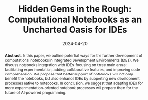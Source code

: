 ---
title: "Hidden Gems in the Rough: Computational Notebooks as an Uncharted Oasis for IDEs"
authors: '<i>Sergey Titov, Konstantin Grotov, and Ashwin Prasad S. Venkatesh</i>'
status: "published"
collection: publications
permalink: /publications/2024-04-20-notebooks-in-ides
date: 2024-04-20
venue: "the proceedings of <b>IDE'24</b>"
level: "Workshop"
paperurl: "https://doi.org/10.1145/3643796.3648465"
pdf: 'https://arxiv.org/abs/2402.13739'
counter_id: 'C11'
abstract: "<p><b>Abstract</b>. In this paper, we outline potential ways for the further development of computational notebooks in Integrated Development Environments (IDEs). We discuss notebooks integration with IDEs, focusing on three main areas: facilitating experimentation, adding collaborative features, and improving code comprehension. We propose that better support of notebooks will not only benefit the notebooks, but also enhance IDEs by supporting new development processes native to notebooks. In conclusion, we suggest that adapting IDEs for more experimentation-oriented notebook processes will prepare them for the future of AI-powered programming.</p>"
---